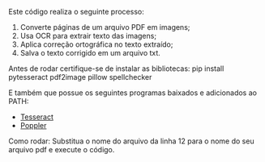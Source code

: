 Este código realiza o seguinte processo:
1. Converte páginas de um arquivo PDF em imagens;
2. Usa OCR para extrair texto das imagens;
3. Aplica correção ortográfica no texto extraído;
4. Salva o texto corrigido em um arquivo txt.

Antes de rodar certifique-se de instalar as bibliotecas:
pip install pytesseract pdf2image pillow spellchecker

E também que possue os seguintes programas baixados e adicionados ao PATH:
- [Tesseract](https://github.com/tesseract-ocr/tesseract/releases)
- [Poppler](https://github.com/oschwartz10612/poppler-windows/releases)

Como rodar:
Substitua o nome do arquivo da linha 12 para o nome do seu arquivo pdf e execute o código.
